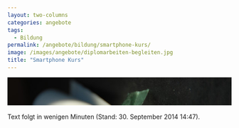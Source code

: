 ```yaml
---
layout: two-columns
categories: angebote
tags:
  - Bildung
permalink: /angebote/bildung/smartphone-kurs/
image: /images/angebote/diplomarbeiten-begleiten.jpg
title: "Smartphone Kurs"
---
```

<div class=angebot-top-wide"><img title="Smartphone Kurs" src="/images/angebote/diplomarbeiten-begleiten_sub.jpg"></div>

Text folgt in wenigen Minuten (Stand: 30. September 2014 14:47).